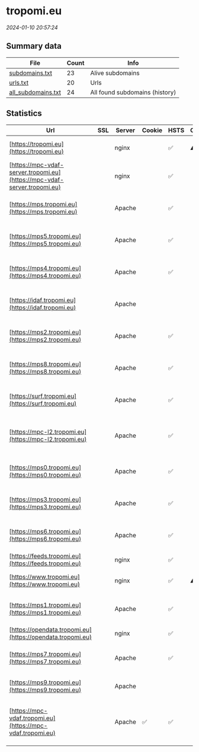 # tropomi.eu
*2024-01-10 20:57:24*
## Summary data
| File       | Count | Info |
|------------|-------|------|
|[subdomains.txt](/data/tropomi.eu/subdomains.txt)|23|Alive subdomains|
|[urls.txt](/data/tropomi.eu/urls.txt)|20|Urls|
|[all_subdomains.txt](/data/tropomi.eu/all_subdomains.txt)|24|All found subdomains (history)|
## Statistics
| Url | SSL | Server | Cookie | HSTS | CSP | XFO | XXP | RP | Tech |Title |
|------------|-------|------|------|------|------|------|------|------|------|------|
|[https://tropomi.eu](https://tropomi.eu)| |nginx| |:white_check_mark: |:warning: | 1:white_check_mark: | 2:white_check_mark: | 3:white_check_mark: |HSTS Nginx|301 Moved Perman...|
|[https://mpc-vdaf-server.tropomi.eu](https://mpc-vdaf-server.tropomi.eu)| |nginx| |:white_check_mark: | | | | 3:white_check_mark: |HSTS Nginx|S5P Validation S...|
|[https://mps.tropomi.eu](https://mps.tropomi.eu)| |Apache| |:white_check_mark: | | 1:white_check_mark: | | 3:white_check_mark: |Apache HTTP Server HSTS||
|[https://mps5.tropomi.eu](https://mps5.tropomi.eu)| |Apache| |:white_check_mark: | | 1:white_check_mark: | | 3:white_check_mark: |Apache HTTP Server HSTS||
|[https://mps4.tropomi.eu](https://mps4.tropomi.eu)| |Apache| |:white_check_mark: | | 1:white_check_mark: | | 3:white_check_mark: |Apache HTTP Server HSTS||
|[https://idaf.tropomi.eu](https://idaf.tropomi.eu)| |Apache| | | | | | 3:white_check_mark: |Apache HTTP Server HSTS||
|[https://mps2.tropomi.eu](https://mps2.tropomi.eu)| |Apache| |:white_check_mark: | | 1:white_check_mark: | | 3:white_check_mark: |Apache HTTP Server HSTS||
|[https://mps8.tropomi.eu](https://mps8.tropomi.eu)| |Apache| |:white_check_mark: | | 1:white_check_mark: | | 3:white_check_mark: |Apache HTTP Server HSTS||
|[https://surf.tropomi.eu](https://surf.tropomi.eu)| |Apache| |:white_check_mark: | | 1:white_check_mark: | | 3:white_check_mark: |Apache HTTP Server HSTS||
|[https://mpc-l2.tropomi.eu](https://mpc-l2.tropomi.eu)| |Apache| |:white_check_mark: | | 1:white_check_mark: | | 3:white_check_mark: |Apache HTTP Server Bootstrap HSTS|S5P MPC L2 QC Po...|
|[https://mps0.tropomi.eu](https://mps0.tropomi.eu)| |Apache| |:white_check_mark: | | 1:white_check_mark: | | 3:white_check_mark: |Apache HTTP Server HSTS||
|[https://mps3.tropomi.eu](https://mps3.tropomi.eu)| |Apache| |:white_check_mark: | | 1:white_check_mark: | | 3:white_check_mark: |Apache HTTP Server HSTS||
|[https://mps6.tropomi.eu](https://mps6.tropomi.eu)| |Apache| |:white_check_mark: | | 1:white_check_mark: | | 3:white_check_mark: |Apache HTTP Server HSTS||
|[https://feeds.tropomi.eu](https://feeds.tropomi.eu)| |nginx| |:white_check_mark: | | 1:white_check_mark: | 2:white_check_mark: | 3:white_check_mark: |HSTS Nginx||
|[https://www.tropomi.eu](https://www.tropomi.eu)| |nginx| |:white_check_mark: |:warning: | 1:white_check_mark: | 2:white_check_mark: | 3:white_check_mark: |Bloomreach HSTS Nginx|TROPOMI Observin...|
|[https://mps1.tropomi.eu](https://mps1.tropomi.eu)| |Apache| |:white_check_mark: | | 1:white_check_mark: | | 3:white_check_mark: |Apache HTTP Server HSTS||
|[https://opendata.tropomi.eu](https://opendata.tropomi.eu)| |nginx| |:white_check_mark: | | 1:white_check_mark: | 2:white_check_mark: | 3:white_check_mark: |HSTS Nginx||
|[https://mps7.tropomi.eu](https://mps7.tropomi.eu)| |Apache| |:white_check_mark: | | 1:white_check_mark: | | 3:white_check_mark: |Apache HTTP Server HSTS||
|[https://mps9.tropomi.eu](https://mps9.tropomi.eu)| |Apache| | | | | | 3:white_check_mark: |Apache HTTP Server|503 Service Unav...|
|[https://mpc-vdaf.tropomi.eu](https://mpc-vdaf.tropomi.eu)| |Apache|:white_check_mark: |:white_check_mark: | | | | 3:white_check_mark: |Apache HTTP Server HSTS Joomla PHP|s5p-mpc-vdaf - H...|